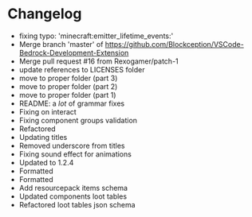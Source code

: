 # Changelog 
- fixing typo: 'minecraft:emitter_lifetime_events:'
- Merge branch 'master' of https://github.com/Blockception/VSCode-Bedrock-Development-Extension
- Merge pull request #16 from Rexogamer/patch-1
- update references to LICENSES folder
- move to proper folder (part 3)
- move to proper folder (part 2)
- move to proper folder (part 1)
- README: a *lot* of grammar fixes
- Fixing on interact
- Fixing component groups validation
- Refactored
- Updating titles
- Removed underscore from titles
- Fixing sound effect for animations
- Updated to 1.2.4
- Formatted
- Formatted
- Add resourcepack items schema
- Updated components loot tables
- Refactored loot tables json schema